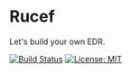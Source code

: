 # Rucef

Let's build your own EDR.

[![Build Status](https://travis-ci.org/kHigasa/rucef.svg?branch=master)](https://travis-ci.org/kHigasa/rucef)
[![License: MIT](https://img.shields.io/badge/License-MIT-green.svg)](https://opensource.org/licenses/MIT)

